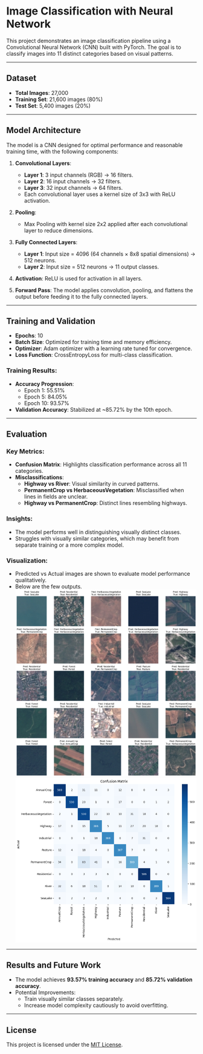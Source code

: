 # Image Classification with Neural Network

This project demonstrates an image classification pipeline using a Convolutional Neural Network (CNN) built with PyTorch. The goal is to classify images into 11 distinct categories based on visual patterns.

---

## Dataset

- **Total Images**: 27,000
- **Training Set**: 21,600 images (80%)
- **Test Set**: 5,400 images (20%)

---

## Model Architecture

The model is a CNN designed for optimal performance and reasonable training time, with the following components:

1. **Convolutional Layers**:
   - **Layer 1**: 3 input channels (RGB) -> 16 filters.
   - **Layer 2**: 16 input channels -> 32 filters.
   - **Layer 3**: 32 input channels -> 64 filters.
   - Each convolutional layer uses a kernel size of 3x3 with ReLU activation.

2. **Pooling**:
   - Max Pooling with kernel size 2x2 applied after each convolutional layer to reduce dimensions.

3. **Fully Connected Layers**:
   - **Layer 1**: Input size = 4096 (64 channels × 8x8 spatial dimensions) -> 512 neurons.
   - **Layer 2**: Input size = 512 neurons -> 11 output classes.

4. **Activation**: ReLU is used for activation in all layers.
5. **Forward Pass**: The model applies convolution, pooling, and flattens the output before feeding it to the fully connected layers.

---

## Training and Validation

- **Epochs**: 10
- **Batch Size**: Optimized for training time and memory efficiency.
- **Optimizer**: Adam optimizer with a learning rate tuned for convergence.
- **Loss Function**: CrossEntropyLoss for multi-class classification.

### Training Results:
- **Accuracy Progression**:
  - Epoch 1: 55.51%
  - Epoch 5: 84.05%
  - Epoch 10: 93.57%
- **Validation Accuracy**: Stabilized at ~85.72% by the 10th epoch.

---

## Evaluation

### Key Metrics:
- **Confusion Matrix**: Highlights classification performance across all 11 categories.
- **Misclassifications**:
  - **Highway vs River**: Visual similarity in curved patterns.
  - **PermanentCrop vs HerbaceousVegetation**: Misclassified when lines in fields are unclear.
  - **Highway vs PermanentCrop**: Distinct lines resembling highways.

### Insights:
- The model performs well in distinguishing visually distinct classes.
- Struggles with visually similar categories, which may benefit from separate training or a more complex model.

### Visualization:
- Predicted vs Actual images are shown to evaluate model performance qualitatively.
- Below are the few outputs.
![Classification Output](image.png)
![Confusion Metrix](image-1.png)
---

## Results and Future Work

- The model achieves **93.57% training accuracy** and **85.72% validation accuracy**.
- Potential Improvements:
  - Train visually similar classes separately.
  - Increase model complexity cautiously to avoid overfitting.

---

## License

This project is licensed under the [MIT License](LICENSE).
